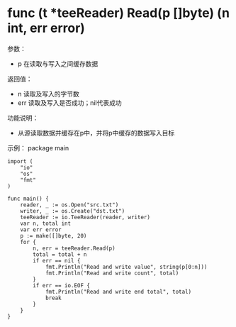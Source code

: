 # func (t *teeReader) Read(p []byte) (n int, err error)

参数：
- p 在读取与写入之间缓存数据

返回值：
- n 读取及写入的字节数
- err 读取及写入是否成功；nil代表成功

功能说明：
- 从源读取数据并缓存在p中，并将p中缓存的数据写入目标

示例：
  package main
	
	import (
		"io"
		"os"
		"fmt"
	)
	
	func main() {
		reader, _ := os.Open("src.txt")
		writer, _ := os.Create("dst.txt")
		teeReader := io.TeeReader(reader, writer)
		var n, total int
		var err error
		p := make([]byte, 20)
		for {
			n, err = teeReader.Read(p)
			total = total + n
			if err == nil {
				fmt.Println("Read and write value", string(p[0:n]))
				fmt.Println("Read and write count", total)
			} 
			if err == io.EOF {
				fmt.Println("Read and write end total", total)
				break
			}
		}
	}
